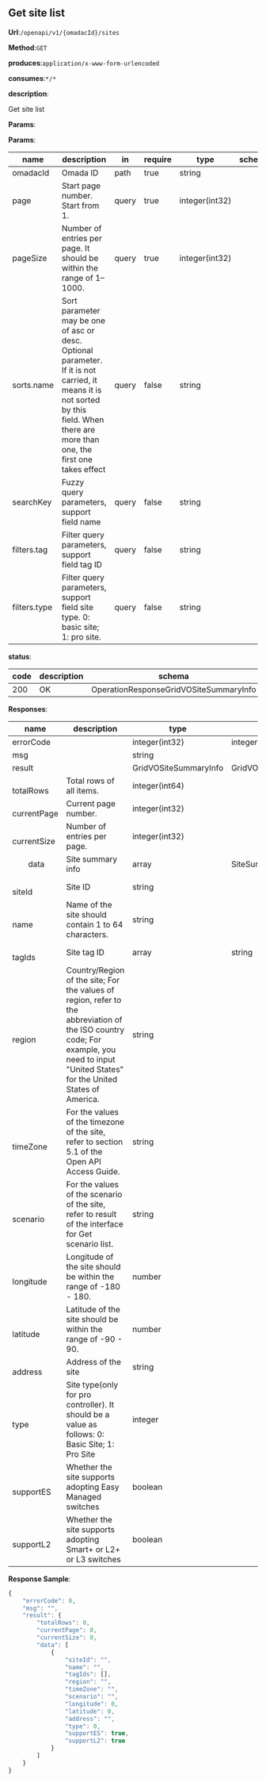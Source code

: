 ## Get site list


**Url**:`/openapi/v1/{omadacId}/sites`


**Method**:`GET`


**produces**:`application/x-www-form-urlencoded`


**consumes**:`*/*`


**description**:<p>Get site list</p>



**Params**:


**Params**:


| name | description | in    | require | type | schema |
| -------- | -------- | ----- | -------- | -------- | ------ |
|omadacId|Omada ID|path|true|string||
|page|Start page number. Start from 1.|query|true|integer(int32)||
|pageSize|Number of entries per page. It should be within the range of 1–1000.|query|true|integer(int32)||
|sorts.name|Sort parameter may be one of asc or desc. Optional parameter. If it is not carried, it means it is not sorted by this field. When there are more than one, the first one takes effect|query|false|string||
|searchKey|Fuzzy query parameters, support field name|query|false|string||
|filters.tag|Filter query parameters, support field tag ID|query|false|string||
|filters.type|Filter query parameters, support field site type. 0: basic site; 1: pro site.|query|false|string||


**status**:


| code | description | schema |
| -------- | -------- | ----- |
|200|OK|OperationResponseGridVOSiteSummaryInfo|


**Responses**:


| name | description | type | schema |
| -------- | -------- | ----- |----- |
|errorCode||integer(int32)|integer(int32)|
|msg||string||
|result||GridVOSiteSummaryInfo|GridVOSiteSummaryInfo|
|&emsp;&emsp;totalRows|Total rows of all items.|integer(int64)||
|&emsp;&emsp;currentPage|Current page number.|integer(int32)||
|&emsp;&emsp;currentSize|Number of entries per page.|integer(int32)||
|&emsp;&emsp;data|Site summary info|array|SiteSummaryInfo|
|&emsp;&emsp;&emsp;&emsp;siteId|Site ID|string||
|&emsp;&emsp;&emsp;&emsp;name|Name of the site should contain 1 to 64 characters.|string||
|&emsp;&emsp;&emsp;&emsp;tagIds|Site tag ID|array|string|
|&emsp;&emsp;&emsp;&emsp;region|Country/Region of the site; For the values of region, refer to the abbreviation of the ISO country code; For example, you need to input "United States" for the United States of America.|string||
|&emsp;&emsp;&emsp;&emsp;timeZone|For the values of the timezone of the site, refer to section 5.1 of the Open API Access Guide.|string||
|&emsp;&emsp;&emsp;&emsp;scenario|For the values of the scenario of the site, refer to result of the interface for Get scenario list.|string||
|&emsp;&emsp;&emsp;&emsp;longitude|Longitude of the site should be within the range of -180 - 180.|number||
|&emsp;&emsp;&emsp;&emsp;latitude|Latitude of the site should be within the range of -90 - 90.|number||
|&emsp;&emsp;&emsp;&emsp;address|Address of the site|string||
|&emsp;&emsp;&emsp;&emsp;type|Site type(only for pro controller). It should be a value as follows: 0: Basic Site; 1: Pro Site|integer||
|&emsp;&emsp;&emsp;&emsp;supportES|Whether the site supports adopting Easy Managed switches|boolean||
|&emsp;&emsp;&emsp;&emsp;supportL2|Whether the site supports adopting Smart+ or L2+ or L3 switches|boolean||


**Response Sample**:
```javascript
{
	"errorCode": 0,
	"msg": "",
	"result": {
		"totalRows": 0,
		"currentPage": 0,
		"currentSize": 0,
		"data": [
			{
				"siteId": "",
				"name": "",
				"tagIds": [],
				"region": "",
				"timeZone": "",
				"scenario": "",
				"longitude": 0,
				"latitude": 0,
				"address": "",
				"type": 0,
				"supportES": true,
				"supportL2": true
			}
		]
	}
}
```
